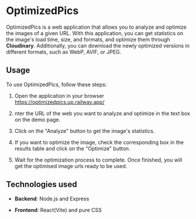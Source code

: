 # OptimizedPics

OptimizedPics is a web application that allows you to analyze and optimize the images of a given URL. With this application, you can get statistics on the image's load time, size, and formats, and optimize them through **Cloudinary**. Additionally, you can download the newly optimized versions in different formats, such as WebP, AVIF, or JPEG.

## Usage

To use OptimizedPics, follow these steps:

1. Open the application in your browser https://optimizedpics.up.railway.app/

2. nter the URL of the web you want to analyze and optimize in the text box on the demo page.

3. Click on the "Analyze" button to get the image's statistics.

4. If you want to optimize the image, check the corresponding box in the results table and click on the "Optimize" button.

5. Wait for the optimization process to complete. Once finished, you will get the optimised image urls ready to be used.

## Technologies used

- **Backend**: Node.js and Express

- **Frontend**: React(Vite) and pure CSS







